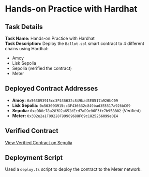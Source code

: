 # Hands-on Practice with Hardhat

## Task Details

**Task Name:** Hands-on Practice with Hardhat  
**Task Description:** Deploy the `Ballot.sol` smart contract to 4 different chains using Hardhat:

- Amoy
- Lisk Sepolia
- Sepolia (verified the contract)
- Meter

## Deployed Contract Addresses

- **Amoy:** `0x563093915cc3F436632c849bad3E8517a926bC09`
- **Lisk Sepolia:** `0x563093915cc3F436632c849bad3E8517a926bC09`
- **Sepolia:** `0xeDD0c78a283D2a652dEcd7aD9e06F3fc7b958802` (Verified)
- **Meter:** `0x3D2e2a1F09228F99969688F69c1825256099e0E4`

## Verified Contract

[View Verified Contract on Sepolia](https://sepolia.etherscan.io/address/0xeDD0c78a283D2a652dEcd7aD9e06F3fc7b958802#code)

## Deployment Script

Used a `deploy.ts` script to deploy the contract to the Meter network.
